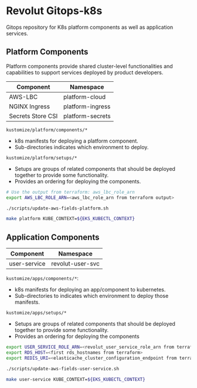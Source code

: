 # Revolut Gitops-k8s

Gitops repository for K8s platform components as well as application services.

## Platform Components

Platform components provide shared cluster-level functionalities and capabilities to support services deployed by product developers.

| Component         | Namespace        |
| ----------------- | ---------------- |
| AWS-LBC           | platform-cloud   |
| NGINX Ingress     | platform-ingress |
| Secrets Store CSI | platform-secrets |

`kustomize/platform/components/*`

* k8s manifests for deploying a platform component.
* Sub-directories indicates which environment to deploy.

`kustomize/platform/setups/*`

* Setups are groups of related components that should be deployed together to provide some functionality.
* Provides an ordering for deploying the components.


```bash
# Use the output from terraform: aws_lbc_role_arn
export AWS_LBC_ROLE_ARN=<aws_lbc_role_arn from terraform output>

./scripts/update-aws-fields-platform.sh

make platform KUBE_CONTEXT=${EKS_KUBECTL_CONTEXT}
```

## Application Components

| Component    | Namespace        |
| ------------ | ---------------- |
| user-service | revolut-user-svc |

`kustomize/apps/components/*`:

* k8s manifests for deploying an app/component to kubernetes.
* Sub-directories to indicates which environment to deploy those manifests.

`kustomize/apps/setups/*`

* Setups are groups of related components that should be deployed together to provide some functionality.
* Provides an ordering for deploying the components

```bash
export USER_SERVICE_ROLE_ARN=<revolut_user_service_role_arn from terraform >
export RDS_HOST=<first rds_hostnames from terraform>
export REDIS_URI=<elasticache_cluster_configuration_endpoint from terraform>

./scripts/update-aws-fields-user-service.sh

make user-service KUBE_CONTEXT=${EKS_KUBECTL_CONTEXT}
```
